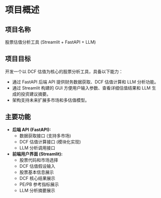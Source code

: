 # 项目概述

## 项目名称
股票估值分析工具 (Streamlit + FastAPI + LLM)

## 项目目标
开发一个以 DCF 估值为核心的股票分析工具，具备以下能力：
- 通过 FastAPI 后端 API 提供财务数据获取、DCF 估值计算和 LLM 分析功能。
- 通过 Streamlit 构建的 GUI 方便用户输入参数、查看详细估值结果和 LLM 生成的投资建议摘要。
- 架构支持未来扩展多市场和多估值模型。

## 主要功能
- **后端 API (FastAPI):**
    - 数据获取接口 (支持多市场)
    - DCF 估值计算接口 (模块化实现)
    - LLM 分析调用接口
- **前端用户界面 (Streamlit):**
    - 股票代码和市场选择
    - DCF 估值假设输入
    - 股票基本信息展示
    - DCF 核心结果展示
    - PE/PB 参考指标展示
    - LLM 分析摘要展示
